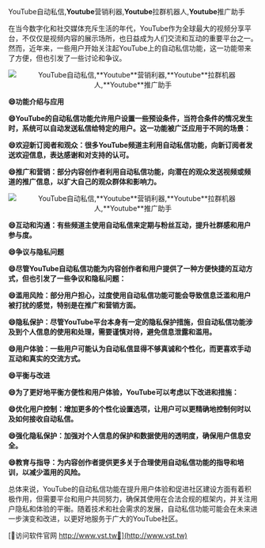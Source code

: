 YouTube自动私信,**Youtube**营销利器,**Youtube**拉群机器人,**Youtube**推广助手

在当今数字化和社交媒体充斥生活的年代，YouTube作为全球最大的视频分享平台，不仅仅是视频内容的展示场所，也日益成为人们交流和互动的重要平台之一。然而，近年来，一些用户开始关注起YouTube上的自动私信功能，这一功能带来了方便，但也引发了一些讨论和争议。

 <center><img src="https://vst.tw/MP4/tuiguang/png/2.png" alt="YouTube自动私信,**Youtube**营销利器,**Youtube**拉群机器人,**Youtube**推广助手"></center>

**😄功能介绍与应用**

**😄YouTube的自动私信功能允许用户设置一些预设条件，当符合条件的情况发生时，系统可以自动发送私信给特定的用户。这一功能被广泛应用于不同的场景：**

**😄欢迎新订阅者和观众：很多YouTube频道主利用自动私信功能，向新订阅者发送欢迎信息，表达感谢和对支持的认可。**

**😄推广和营销：部分内容创作者利用自动私信功能，向潜在的观众发送视频或频道的推广信息，以扩大自己的观众群体和影响力。**

 <center><img src="https://vst.tw/MP4/tuiguang/png/2.png" alt="YouTube自动私信,**Youtube**营销利器,**Youtube**拉群机器人,**Youtube**推广助手"></center>

**😄互动和沟通：有些频道主使用自动私信来定期与粉丝互动，提升社群感和用户参与度。**

**😄争议与隐私问题**

**😄尽管YouTube自动私信功能为内容创作者和用户提供了一种方便快捷的互动方式，但也引发了一些争议和隐私问题：**

**😄滥用风险：部分用户担心，过度使用自动私信功能可能会导致信息泛滥和用户被打扰的感觉，特别是在推广和营销方面。**

**😄隐私保护：尽管YouTube平台本身有一定的隐私保护措施，但自动私信功能涉及到个人信息的使用和处理，需要谨慎对待，避免信息泄露和滥用。**

**😄用户体验：一些用户可能认为自动私信显得不够真诚和个性化，而更喜欢手动互动和真实的交流方式。**

**😄平衡与改进**

**😄为了更好地平衡方便性和用户体验，YouTube可以考虑以下改进和措施：**

**😄优化用户控制：增加更多的个性化设置选项，让用户可以更精确地控制何时以及如何接收自动私信。**

**😄强化隐私保护：加强对个人信息的保护和数据使用的透明度，确保用户信息安全。**

**😄教育与指导：为内容创作者提供更多关于合理使用自动私信功能的指导和培训，以减少滥用的风险。**

总体来说，YouTube的自动私信功能在提升用户体验和促进社区建设方面有着积极作用，但需要平台和用户共同努力，确保其使用在合法合规的框架内，并关注用户隐私和体验的平衡。随着技术和社会需求的发展，自动私信功能可能会在未来进一步演变和改进，以更好地服务于广大的YouTube社区。


[👻访问软件官网 http://www.vst.tw👻](http://www.vst.tw)
